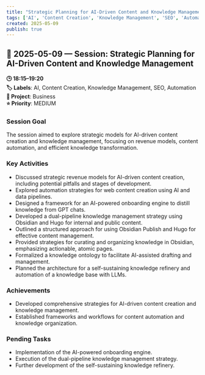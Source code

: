 ```yaml
---
title: "Strategic Planning for AI-Driven Content and Knowledge Management"
tags: ['AI', 'Content Creation', 'Knowledge Management', 'SEO', 'Automation']
created: 2025-05-09
publish: true
---
```


## 📅 2025-05-09 — Session: Strategic Planning for AI-Driven Content and Knowledge Management

**🕒 18:15–19:20**  
**🏷️ Labels**: AI, Content Creation, Knowledge Management, SEO, Automation  
**📂 Project**: Business  
**⭐ Priority**: MEDIUM  


### Session Goal
The session aimed to explore strategic models for AI-driven content creation and knowledge management, focusing on revenue models, content automation, and efficient knowledge transformation.

### Key Activities
- Discussed strategic revenue models for AI-driven content creation, including potential pitfalls and stages of development.
- Explored automation strategies for web content creation using AI and data pipelines.
- Designed a framework for an AI-powered onboarding engine to distill knowledge from GPT chats.
- Developed a dual-pipeline knowledge management strategy using Obsidian and Hugo for internal and public content.
- Outlined a structured approach for using Obsidian Publish and Hugo for effective content management.
- Provided strategies for curating and organizing knowledge in Obsidian, emphasizing actionable, atomic pages.
- Formalized a knowledge ontology to facilitate AI-assisted drafting and management.
- Planned the architecture for a self-sustaining knowledge refinery and automation of a knowledge base with LLMs.

### Achievements
- Developed comprehensive strategies for AI-driven content creation and knowledge management.
- Established frameworks and workflows for content automation and knowledge organization.

### Pending Tasks
- Implementation of the AI-powered onboarding engine.
- Execution of the dual-pipeline knowledge management strategy.
- Further development of the self-sustaining knowledge refinery.
